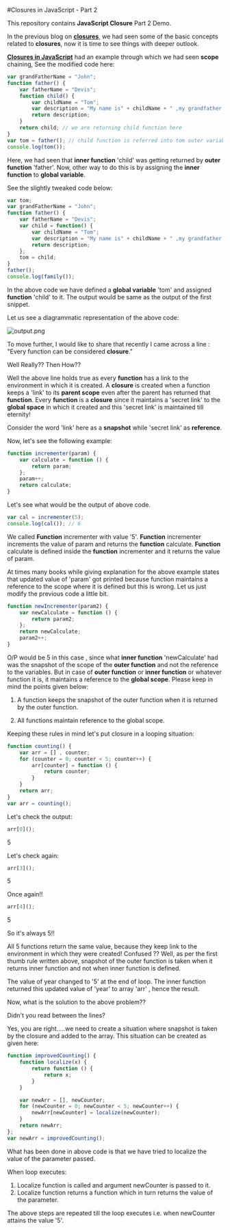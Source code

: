 #Closures in JavaScript - Part 2

This repository contains **JavaScript Closure** Part 2 Demo.

In the previous blog on **[closures](https://github.com/namita1990/Closures)**, we had seen some of the basic concepts related to **closures**, now it is time to see things with deeper outlook.

**[Closures in JavaScript](https://github.com/namita1990/Closures)** had an example through which we had seen **scope** chaining, See the modified code here:

```javascript
var grandFatherName = "John";
function father() {
    var fatherName = "Devis";
    function child() {
        var childName = "Tom";
        var description = "My name is" + childName + " ,my grandfather is " + grandfatherName + " and my father is " + fatherName;
        return description;
    }
    return child; // we are returning child function here
}
var tom = father(); // child function is referred into tom outer variable(which is global here.)
console.log(tom());
```

Here, we had seen that **inner function** 'child' was getting returned by **outer function** 'father'. Now, other way to do this is by assigning the **inner function** to **global variable**.

See the slightly tweaked code below:

```javascript
var tom;
var grandFatherName = "John";
function father() {
    var fatherName = "Devis";
    var child = function() {
        var childName = "Tom";
        var description = "My name is" + childName + " ,my grandfather is " + grandFatherName + " and my father is " + fatherName;
        return description;
    };
    tom = child;
}
father();
console.log(family());
```

In the above code we have defined a **global variable** 'tom' and assigned **function** 'child' to it. The output would be same as the output of the first snippet.

Let us see a diagrammatic representation of the above code:

![output.png](https://raw.githubusercontent.com/namita1990/Closures-Part-2/master/Family_Example_Closures.png)

To move further, I would like to share that recently I came across a line : "Every function can be considered **closure**."

Well Really?? Then How??

Well the above line holds true as every **function** has a link to the environment in which it is created. A **closure** is created when a function keeps a 'link' to its **parent scope** even after the parent has returned that **function**. Every **function** is a **closure** since it maintains a 'secret link' to the **global space** in which it created and this 'secret link' is maintained till eternity!

Consider the word 'link' here as a **snapshot** while 'secret link' as **reference**. 

Now, let's see the following example:

```javascript
function incrementer(param) {
    var calculate = function () {
        return param;
    };
    param++;
    return calculate;
}
```

Let's see what would be the output of above code.

```javascript
var cal = incrementer(5);
console.log(cal()); // 6
```

We called **Function** incrementer with value '5'. **Function** incrementer increments the value of param and returns the **function** calculate. **Function** calculate is defined inside the **function** incrementer and it returns the value of param.

At times many books while giving explanation for the above example states that updated value of 'param' got printed because function maintains a reference to the scope where it is defined but this is wrong. Let us just modify the previous code a little bit.

```javascript
function newIncrementer(param2) {
    var newCalculate = function () {
        return param2;
    };
    return newCalculate;
    param2++;
}
```
O/P would be 5 in this case , since what **inner function** 'newCalculate' had was the snapshot of the scope of the **outer function** and not the reference to the variables. But in case of **outer function** or **inner function** or whatever function it is, it maintains a reference to the **global scope**. Please keep in mind the points given below:

1. A function keeps the snapshot of the outer function when it is returned by the outer function.

2. All functions maintain reference to the global scope.

Keeping these rules in mind let's put closure in a looping situation:

```javascript
function counting() {
    var arr = [] , counter;
    for (counter = 0; counter < 5; counter++) {
        arr[counter] = function () {
            return counter;
        }
    }
    return arr;
}
var arr = counting();
```

Let's check the output:

```javascript
arr[0]();
```

5

Let's check again:

```javascript
arr[3]();
```

5

Once again!!

```javascript
arr[4]();
```

5

So it's always 5!!

All 5 functions return the same value, because they keep link to the environment in which they were created! Confused ??
Well, as per the first thumb rule written above, snapshot of the outer function is taken when it returns inner function and not when inner function is defined.

The value of year changed to '5' at the end of loop. The inner function returned this updated value of 'year' to array 'arr' , hence the result.

Now, what is the solution to the above problem??

Didn't you read between the lines?

Yes, you are right.....we need to create a situation where snapshot is taken by the closure and added to the array. This situation can be created as given here:

```javascript
function improvedCounting() {
    function localize(x) {
        return function () {
            return x;
        }
    }

    var newArr = [], newCounter;
    for (newCounter = 0; newCounter < 5; newCounter++) {
        newArr[newCounter] = localize(newCounter);
    }
    return newArr;
};
var newArr = improvedCounting();
```
What has been done in above code is that we have tried to localize the value of the parameter passed.

When loop executes:

1. Localize function is called and argument newCounter is passed to it.
2. Localize function returns a function which in turn returns the value of the parameter.

The above steps are repeated till the loop executes i.e. when newCounter attains the value '5'.
